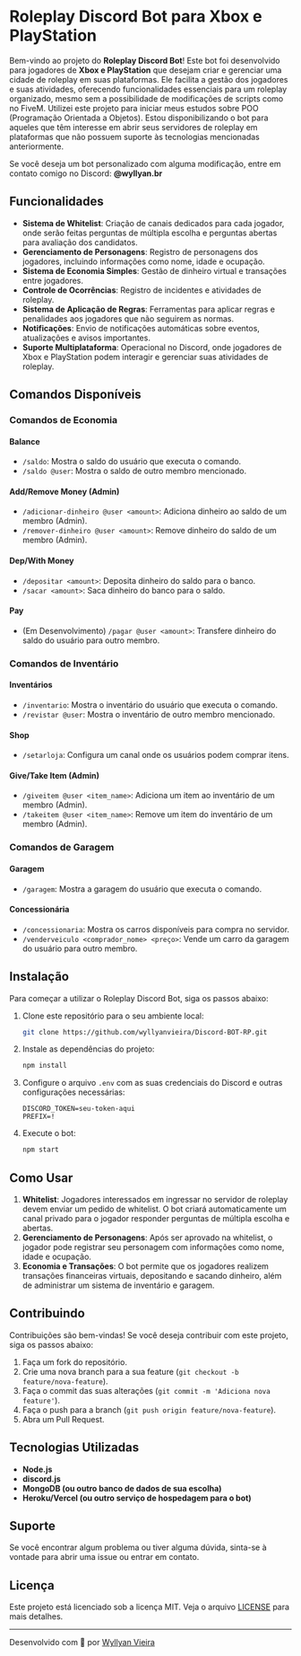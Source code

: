 
# Roleplay Discord Bot para Xbox e PlayStation

Bem-vindo ao projeto do **Roleplay Discord Bot**! Este bot foi desenvolvido para jogadores de **Xbox e PlayStation** que desejam criar e gerenciar uma cidade de roleplay em suas plataformas. Ele facilita a gestão dos jogadores e suas atividades, oferecendo funcionalidades essenciais para um roleplay organizado, mesmo sem a possibilidade de modificações de scripts como no FiveM. Utilizei este projeto para iniciar meus estudos sobre POO (Programação Orientada a Objetos). Estou disponibilizando o bot para aqueles que têm interesse em abrir seus servidores de roleplay em plataformas que não possuem suporte às tecnologias mencionadas anteriormente.

Se você deseja um bot personalizado com alguma modificação, entre em contato comigo no Discord: **@wyllyan.br**

## Funcionalidades

- **Sistema de Whitelist**: Criação de canais dedicados para cada jogador, onde serão feitas perguntas de múltipla escolha e perguntas abertas para avaliação dos candidatos.
- **Gerenciamento de Personagens**: Registro de personagens dos jogadores, incluindo informações como nome, idade e ocupação.
- **Sistema de Economia Simples**: Gestão de dinheiro virtual e transações entre jogadores.
- **Controle de Ocorrências**: Registro de incidentes e atividades de roleplay.
- **Sistema de Aplicação de Regras**: Ferramentas para aplicar regras e penalidades aos jogadores que não seguirem as normas.
- **Notificações**: Envio de notificações automáticas sobre eventos, atualizações e avisos importantes.
- **Suporte Multiplataforma**: Operacional no Discord, onde jogadores de Xbox e PlayStation podem interagir e gerenciar suas atividades de roleplay.

## Comandos Disponíveis

### Comandos de Economia

#### Balance
- `/saldo`: Mostra o saldo do usuário que executa o comando.
- `/saldo @user`: Mostra o saldo de outro membro mencionado.

#### Add/Remove Money (Admin)
- `/adicionar-dinheiro @user <amount>`: Adiciona dinheiro ao saldo de um membro (Admin).
- `/remover-dinheiro @user <amount>`: Remove dinheiro do saldo de um membro (Admin).

#### Dep/With Money
- `/depositar <amount>`: Deposita dinheiro do saldo para o banco.
- `/sacar <amount>`: Saca dinheiro do banco para o saldo.

#### Pay
- (Em Desenvolvimento) `/pagar @user <amount>`: Transfere dinheiro do saldo do usuário para outro membro.

### Comandos de Inventário

#### Inventários
- `/inventario`: Mostra o inventário do usuário que executa o comando.
- `/revistar @user`: Mostra o inventário de outro membro mencionado.

#### Shop
- `/setarloja`: Configura um canal onde os usuários podem comprar itens.

#### Give/Take Item (Admin)
- `/giveitem @user <item_name>`: Adiciona um item ao inventário de um membro (Admin).
- `/takeitem @user <item_name>`: Remove um item do inventário de um membro (Admin).

### Comandos de Garagem

#### Garagem
- `/garagem`: Mostra a garagem do usuário que executa o comando.

#### Concessionária
- `/concessionaria`: Mostra os carros disponíveis para compra no servidor.
- `/venderveiculo <comprador_nome> <preço>`: Vende um carro da garagem do usuário para outro membro.

## Instalação

Para começar a utilizar o Roleplay Discord Bot, siga os passos abaixo:

1. Clone este repositório para o seu ambiente local:

   ```bash
   git clone https://github.com/wyllyanvieira/Discord-BOT-RP.git
   ```

2. Instale as dependências do projeto:

   ```bash
   npm install
   ```

3. Configure o arquivo `.env` com as suas credenciais do Discord e outras configurações necessárias:

   ```env
   DISCORD_TOKEN=seu-token-aqui
   PREFIX=!
   ```

4. Execute o bot:

   ```bash
   npm start
   ```

## Como Usar

1. **Whitelist**: Jogadores interessados em ingressar no servidor de roleplay devem enviar um pedido de whitelist. O bot criará automaticamente um canal privado para o jogador responder perguntas de múltipla escolha e abertas.
2. **Gerenciamento de Personagens**: Após ser aprovado na whitelist, o jogador pode registrar seu personagem com informações como nome, idade e ocupação.
3. **Economia e Transações**: O bot permite que os jogadores realizem transações financeiras virtuais, depositando e sacando dinheiro, além de administrar um sistema de inventário e garagem.

## Contribuindo

Contribuições são bem-vindas! Se você deseja contribuir com este projeto, siga os passos abaixo:

1. Faça um fork do repositório.
2. Crie uma nova branch para a sua feature (`git checkout -b feature/nova-feature`).
3. Faça o commit das suas alterações (`git commit -m 'Adiciona nova feature'`).
4. Faça o push para a branch (`git push origin feature/nova-feature`).
5. Abra um Pull Request.

## Tecnologias Utilizadas

- **Node.js**
- **discord.js**
- **MongoDB (ou outro banco de dados de sua escolha)**
- **Heroku/Vercel (ou outro serviço de hospedagem para o bot)**

## Suporte

Se você encontrar algum problema ou tiver alguma dúvida, sinta-se à vontade para abrir uma issue ou entrar em contato.

## Licença

Este projeto está licenciado sob a licença MIT. Veja o arquivo [LICENSE](LICENSE) para mais detalhes.

---

Desenvolvido com 💙 por [Wyllyan Vieira](https://github.com/wyllyanvieira)

